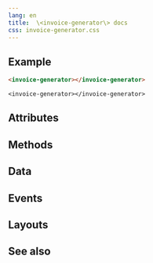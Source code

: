 ```yaml
---
lang: en
title:  \<invoice-generator\> docs
css: invoice-generator.css
---
```


<main>

<section id=example>

## Example


```html
<invoice-generator></invoice-generator>
```

```{=html}
<invoice-generator></invoice-generator>
```



</section>

<section id=attributes>

## Attributes

</section>

<section id=methods>

## Methods

</section>

<section id=data>

## Data

</section>

<section id=events>

## Events

</section>

<section id=layouts>

## Layouts

</section>

<section id=see-also>

## See also

</main>


<script type="module">
import {InvoiceGenerator} from './InvoiceGenerator.js'

window.invoiceGenerator = document.querySelector('invoice-generator')
</script>


